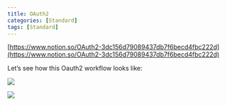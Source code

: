 ```yaml
---
title: OAuth2
categories: [Standard]
tags: [Standard]
---
```


[https://www.notion.so/OAuth2-3dc156d79089437db7f6becd4fbc222d](https://www.notion.so/OAuth2-3dc156d79089437db7f6becd4fbc222d)


Let’s see how this Oauth2 workflow looks like:


![](https://prod-files-secure.s3.us-west-2.amazonaws.com/9960fb2a-b75e-4bea-a8f9-b00925db1215/3bce41e0-99e8-4ebd-9701-e2bc9cbb79a2/Untitled.png?X-Amz-Algorithm=AWS4-HMAC-SHA256&X-Amz-Content-Sha256=UNSIGNED-PAYLOAD&X-Amz-Credential=ASIAZI2LB466V26CGLE5%2F20250909%2Fus-west-2%2Fs3%2Faws4_request&X-Amz-Date=20250909T202355Z&X-Amz-Expires=3600&X-Amz-Security-Token=IQoJb3JpZ2luX2VjEHQaCXVzLXdlc3QtMiJHMEUCIQC%2BdmLdXEdod7BE64lse%2FDmSd0k60b%2B4Ep8OxpfwhpkVgIgGxgFDlGqls5We%2F69XAxuxtxPEdc2Gag9DgP7%2FyxG2LYqiAQI3f%2F%2F%2F%2F%2F%2F%2F%2F%2F%2FARAAGgw2Mzc0MjMxODM4MDUiDOIsE5VjbfWvuQA3bircA0GxEbW7bkkKWteNh%2FUj8Xfl1PNAKFr846i%2BjzQtt9xvwJ8vkFsMSDSIfzjiugxgucKPlIyXMzfqQpqZuA26ScCt8%2BU6O3R4kmRkK1nIifOseyEIjkJg9bj43lEEm%2FQgdc0Y6%2BEXJ%2BzSLVctmAECt2OQt%2B%2FZfceBKVV%2FQMiTaVAVJj29K9jT1AZSwcYJ%2B18MHEVTB4KlAbHpwVUE6nr%2F01ELpi0JD8N1I8dTkkByfgNZwGXMF7MzOaqiN0qKr6285w08SggfTnuEGnI975NiNFQQ1h5rtzDuq9EeW1sJ9YawEHWYLpnPqiU9ses2jzR8z2sPkr9Uv5j%2BMVyicsfPUW3c40Iohjbahj7nQ%2B%2BpyR2Llix63jt8Cl8zRZi%2BV%2FWo0YWa6kamMo3Rnf%2FDCgI%2BaJdEM5RzFRQ%2Fk1Muv4zuhStSttJI2vybpBiSaNGcyQR4JEHmJ4J6%2FBfWWNFBhMk3NAESeRb873tIndwEG8loUTc%2Febqj%2FwTOLGWgWoyDeWosUYC4UcheJAGnoy3lRQvg9QCX67cZzCn2%2FPvSBUhL8MUIqRnvNUznRkHtLmQXeQWfSfFNnpyqvKnD0oYFtEG9KH4SHRnpkWRn2be4yj6r0Nr7S0vdqtChqM67DkmvMOqQgsYGOqUB%2F6Zkz5tX2QzfgYqsOw1lr2lBxZk2zwXt4YYbXM99BIBQdZW8IzUNsTHZQL%2FVtWedW1r%2F%2B0ih0RawG%2B%2FuTadUbFBfeMJTgkjJmKTI8PgN4m85GwFbwCIEQ4Jp9SBwQWPEKcvscFXRvKlVG1H4NdWZviT9Jmux8K4coYkjDGUEtLX61b3FCCeiaV8SgIDgm8xI6BRJHv4eySTAA8ja7O%2FAq0PKqpP5&X-Amz-Signature=7f6b59672fc1b9ce91c224726c71dceb336070647fbead2c74590e4a0bc72789&X-Amz-SignedHeaders=host&x-amz-checksum-mode=ENABLED&x-id=GetObject)


![](https://prod-files-secure.s3.us-west-2.amazonaws.com/9960fb2a-b75e-4bea-a8f9-b00925db1215/27d32b66-de43-41de-80f7-7edb81d1190f/Untitled.png?X-Amz-Algorithm=AWS4-HMAC-SHA256&X-Amz-Content-Sha256=UNSIGNED-PAYLOAD&X-Amz-Credential=ASIAZI2LB466V26CGLE5%2F20250909%2Fus-west-2%2Fs3%2Faws4_request&X-Amz-Date=20250909T202355Z&X-Amz-Expires=3600&X-Amz-Security-Token=IQoJb3JpZ2luX2VjEHQaCXVzLXdlc3QtMiJHMEUCIQC%2BdmLdXEdod7BE64lse%2FDmSd0k60b%2B4Ep8OxpfwhpkVgIgGxgFDlGqls5We%2F69XAxuxtxPEdc2Gag9DgP7%2FyxG2LYqiAQI3f%2F%2F%2F%2F%2F%2F%2F%2F%2F%2FARAAGgw2Mzc0MjMxODM4MDUiDOIsE5VjbfWvuQA3bircA0GxEbW7bkkKWteNh%2FUj8Xfl1PNAKFr846i%2BjzQtt9xvwJ8vkFsMSDSIfzjiugxgucKPlIyXMzfqQpqZuA26ScCt8%2BU6O3R4kmRkK1nIifOseyEIjkJg9bj43lEEm%2FQgdc0Y6%2BEXJ%2BzSLVctmAECt2OQt%2B%2FZfceBKVV%2FQMiTaVAVJj29K9jT1AZSwcYJ%2B18MHEVTB4KlAbHpwVUE6nr%2F01ELpi0JD8N1I8dTkkByfgNZwGXMF7MzOaqiN0qKr6285w08SggfTnuEGnI975NiNFQQ1h5rtzDuq9EeW1sJ9YawEHWYLpnPqiU9ses2jzR8z2sPkr9Uv5j%2BMVyicsfPUW3c40Iohjbahj7nQ%2B%2BpyR2Llix63jt8Cl8zRZi%2BV%2FWo0YWa6kamMo3Rnf%2FDCgI%2BaJdEM5RzFRQ%2Fk1Muv4zuhStSttJI2vybpBiSaNGcyQR4JEHmJ4J6%2FBfWWNFBhMk3NAESeRb873tIndwEG8loUTc%2Febqj%2FwTOLGWgWoyDeWosUYC4UcheJAGnoy3lRQvg9QCX67cZzCn2%2FPvSBUhL8MUIqRnvNUznRkHtLmQXeQWfSfFNnpyqvKnD0oYFtEG9KH4SHRnpkWRn2be4yj6r0Nr7S0vdqtChqM67DkmvMOqQgsYGOqUB%2F6Zkz5tX2QzfgYqsOw1lr2lBxZk2zwXt4YYbXM99BIBQdZW8IzUNsTHZQL%2FVtWedW1r%2F%2B0ih0RawG%2B%2FuTadUbFBfeMJTgkjJmKTI8PgN4m85GwFbwCIEQ4Jp9SBwQWPEKcvscFXRvKlVG1H4NdWZviT9Jmux8K4coYkjDGUEtLX61b3FCCeiaV8SgIDgm8xI6BRJHv4eySTAA8ja7O%2FAq0PKqpP5&X-Amz-Signature=42d1c1b36206282c177d40ef2b3f8dc3db5b3a347dbdbe9c83d398b3af563d8a&X-Amz-SignedHeaders=host&x-amz-checksum-mode=ENABLED&x-id=GetObject)

